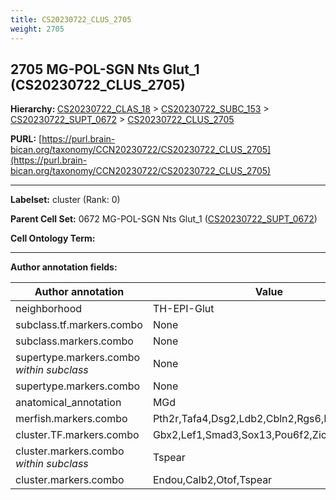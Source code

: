```yaml
---
title: CS20230722_CLUS_2705
weight: 2705
---
```

## 2705 MG-POL-SGN Nts Glut_1 (CS20230722_CLUS_2705)
<b>Hierarchy: </b>
[CS20230722_CLAS_18](../CS20230722_CLAS_18) >
[CS20230722_SUBC_153](../CS20230722_SUBC_153) >
[CS20230722_SUPT_0672](../CS20230722_SUPT_0672) >
[CS20230722_CLUS_2705](../CS20230722_CLUS_2705)

**PURL:** [https://purl.brain-bican.org/taxonomy/CCN20230722/CS20230722_CLUS_2705](https://purl.brain-bican.org/taxonomy/CCN20230722/CS20230722_CLUS_2705)

---


**Labelset:** cluster (Rank: 0)

**Parent Cell Set:** 0672 MG-POL-SGN Nts Glut_1 ([CS20230722_SUPT_0672](../CS20230722_SUPT_0672))



**Cell Ontology Term:** 

[MARKER GENES.]: #


---

[TRANSFERRED ANNOTATIONS.]: #


[AUTHOR ANNOTATION FIELDS.]: #


**Author annotation fields:**

| Author annotation | Value |
|-------------------|-------|
|neighborhood|TH-EPI-Glut|
|subclass.tf.markers.combo|None|
|subclass.markers.combo|None|
|supertype.markers.combo _within subclass_|None|
|supertype.markers.combo|None|
|anatomical_annotation|MGd|
|merfish.markers.combo|Pth2r,Tafa4,Dsg2,Ldb2,Cbln2,Rgs6,Mctp2,Rxfp1|
|cluster.TF.markers.combo|Gbx2,Lef1,Smad3,Sox13,Pou6f2,Zic1|
|cluster.markers.combo _within subclass_|Tspear|
|cluster.markers.combo|Endou,Calb2,Otof,Tspear|
